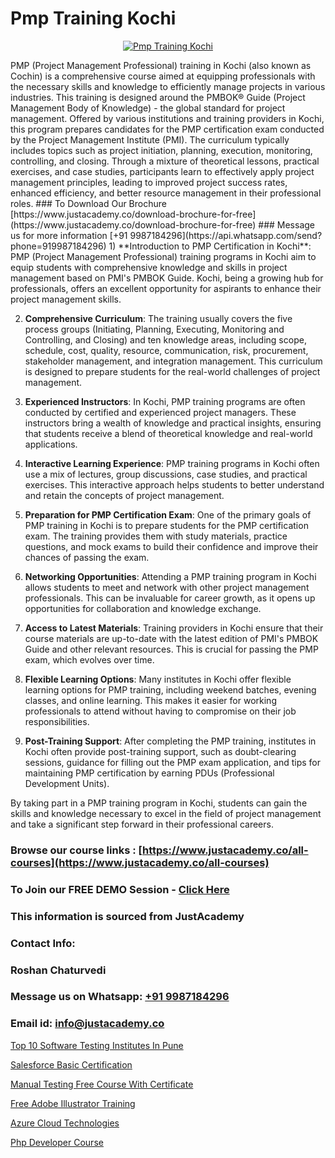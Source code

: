 # Pmp Training Kochi

<p align="center">
  <a href="https://justacademy.co/course-detail/pmp-certification-training">
    <img src="https://justacademy.co/storage2/course_image/1709713463_course_image.webp" alt="Pmp Training Kochi">
  </a>
</p>
PMP (Project Management Professional) training in Kochi (also known as Cochin) is a comprehensive course aimed at equipping professionals with the necessary skills and knowledge to efficiently manage projects in various industries. This training is designed around the PMBOK® Guide (Project Management Body of Knowledge) - the global standard for project management. Offered by various institutions and training providers in Kochi, this program prepares candidates for the PMP certification exam conducted by the Project Management Institute (PMI). The curriculum typically includes topics such as project initiation, planning, execution, monitoring, controlling, and closing. Through a mixture of theoretical lessons, practical exercises, and case studies, participants learn to effectively apply project management principles, leading to improved project success rates, enhanced efficiency, and better resource management in their professional roles.
### To Download Our Brochure [https://www.justacademy.co/download-brochure-for-free](https://www.justacademy.co/download-brochure-for-free)
### Message us for more information [+91 9987184296](https://api.whatsapp.com/send?phone=919987184296)
1) **Introduction to PMP Certification in Kochi**: PMP (Project Management Professional) training programs in Kochi aim to equip students with comprehensive knowledge and skills in project management based on PMI's PMBOK Guide. Kochi, being a growing hub for professionals, offers an excellent opportunity for aspirants to enhance their project management skills.

2) **Comprehensive Curriculum**: The training usually covers the five process groups (Initiating, Planning, Executing, Monitoring and Controlling, and Closing) and ten knowledge areas, including scope, schedule, cost, quality, resource, communication, risk, procurement, stakeholder management, and integration management. This curriculum is designed to prepare students for the real-world challenges of project management.

3) **Experienced Instructors**: In Kochi, PMP training programs are often conducted by certified and experienced project managers. These instructors bring a wealth of knowledge and practical insights, ensuring that students receive a blend of theoretical knowledge and real-world applications.

4) **Interactive Learning Experience**: PMP training programs in Kochi often use a mix of lectures, group discussions, case studies, and practical exercises. This interactive approach helps students to better understand and retain the concepts of project management.

5) **Preparation for PMP Certification Exam**: One of the primary goals of PMP training in Kochi is to prepare students for the PMP certification exam. The training provides them with study materials, practice questions, and mock exams to build their confidence and improve their chances of passing the exam.

6) **Networking Opportunities**: Attending a PMP training program in Kochi allows students to meet and network with other project management professionals. This can be invaluable for career growth, as it opens up opportunities for collaboration and knowledge exchange.

7) **Access to Latest Materials**: Training providers in Kochi ensure that their course materials are up-to-date with the latest edition of PMI's PMBOK Guide and other relevant resources. This is crucial for passing the PMP exam, which evolves over time.

8) **Flexible Learning Options**: Many institutes in Kochi offer flexible learning options for PMP training, including weekend batches, evening classes, and online learning. This makes it easier for working professionals to attend without having to compromise on their job responsibilities.

9) **Post-Training Support**: After completing the PMP training, institutes in Kochi often provide post-training support, such as doubt-clearing sessions, guidance for filling out the PMP exam application, and tips for maintaining PMP certification by earning PDUs (Professional Development Units).

By taking part in a PMP training program in Kochi, students can gain the skills and knowledge necessary to excel in the field of project management and take a significant step forward in their professional careers.

### Browse our course links : [https://www.justacademy.co/all-courses](https://www.justacademy.co/all-courses) 
### To Join our FREE DEMO Session - [Click Here](https://www.justacademy.co/register-for-course-demo)


### This information is sourced from JustAcademy
### Contact Info:
### Roshan Chaturvedi
### Message us on Whatsapp: [+91 9987184296](https://api.whatsapp.com/send?phone=919987184296)
### Email id: [info@justacademy.co](mailto:info@justacademy.co)
                
[Top 10 Software Testing Institutes In Pune](https://www.linkedin.com/pulse/top-10-software-testing-institutes-pune-justacademy-sunnyvale-eqv9c/)

[Salesforce Basic Certification](https://www.linkedin.com/pulse/salesforce-basic-certification-justacademy-leicester-juyie?trackingId=BTHd2XiqVDOgOVfqVt44Uw%3D%3D&lipi=urn%3Ali%3Apage%3Ad_flagship3_company_admin%3BIzRPuTOMRFCGaj50%2BCRC7g%3D%3D)

[Manual Testing Free Course With Certificate](https://medium.com/@abhidnya.1068/manual-testing-free-course-with-certificate-9c9e5d7c6b56)

[Free Adobe Illustrator Training](https://medium.com/@akanshapatil/free-adobe-illustrator-training-6a7ed9874320)

[Azure Cloud Technologies](https://justacademyin.github.io/justacademy/azure-cloud-technologies)

[Php Developer Course](https://justacademyin.github.io/justacademy/php-developer-course)


